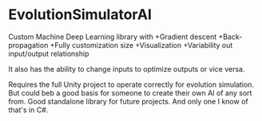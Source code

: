 # EvolutionSimulatorAI

Custom Machine Deep Learning library with 
  +Gradient descent
  +Back-propagation
  +Fully customization size
  +Visualization
  +Variability out input/output relationship 
  
  It also has the ability to change inputs to optimize outputs or vice versa. 
  
  Requires the full Unity project to operate correctly for evolution simulation. But could beb a good basis for someone to create their own AI of any sort from. Good standalone library for future projects. And only one I know of that's in C#.

